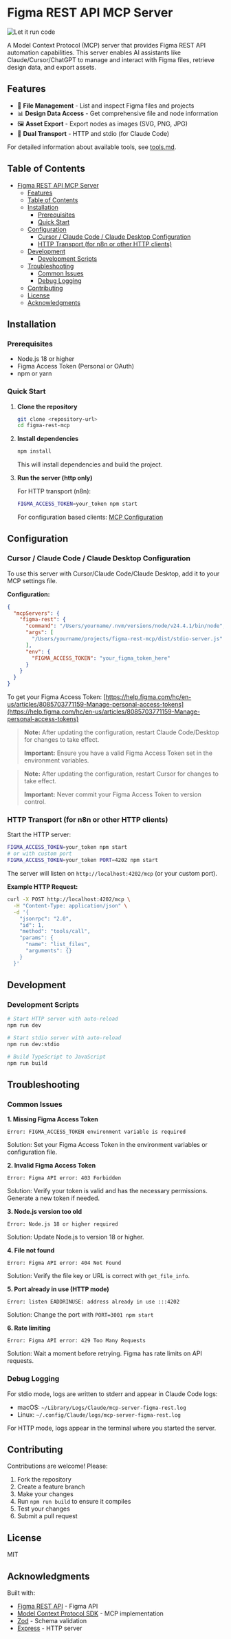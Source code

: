 # Figma REST API MCP Server

![Let it run code](image.png)

A Model Context Protocol (MCP) server that provides Figma REST API automation capabilities. This server enables AI assistants like Claude/Cursor/ChatGPT to manage and interact with Figma files, retrieve design data, and export assets.

## Features

- 🎨 **File Management** - List and inspect Figma files and projects
- 📊 **Design Data Access** - Get comprehensive file and node information
- 🖼️ **Asset Export** - Export nodes as images (SVG, PNG, JPG)
- 🚀 **Dual Transport** - HTTP and stdio (for Claude Code)

For detailed information about available tools, see [tools.md](tools.md).

## Table of Contents

- [Figma REST API MCP Server](#figma-rest-api-mcp-server)
  - [Features](#features)
  - [Table of Contents](#table-of-contents)
  - [Installation](#installation)
    - [Prerequisites](#prerequisites)
    - [Quick Start](#quick-start)
  - [Configuration](#configuration)
    - [Cursor / Claude Code / Claude Desktop Configuration](#cursor--claude-code--claude-desktop-configuration)
    - [HTTP Transport (for n8n or other HTTP clients)](#http-transport-for-n8n-or-other-http-clients)
  - [Development](#development)
    - [Development Scripts](#development-scripts)
  - [Troubleshooting](#troubleshooting)
    - [Common Issues](#common-issues)
    - [Debug Logging](#debug-logging)
  - [Contributing](#contributing)
  - [License](#license)
  - [Acknowledgments](#acknowledgments)

## Installation

### Prerequisites
- Node.js 18 or higher
- Figma Access Token (Personal or OAuth)
- npm or yarn

### Quick Start

1. **Clone the repository**
   ```bash
   git clone <repository-url>
   cd figma-rest-mcp
   ```

2. **Install dependencies**
   ```bash
   npm install
   ```

   This will install dependencies and build the project.

3. **Run the server (http only)**

   For HTTP transport (n8n):
   ```bash
   FIGMA_ACCESS_TOKEN=your_token npm start
   ```

   For configuration based clients: [MCP Configuration](#configuration)

## Configuration

### Cursor / Claude Code / Claude Desktop Configuration

To use this server with Cursor/Claude Code/Claude Desktop, add it to your MCP settings file.

**Configuration:**
```json
{
  "mcpServers": {
    "figma-rest": {
      "command": "/Users/yourname/.nvm/versions/node/v24.4.1/bin/node",
      "args": [
        "/Users/yourname/projects/figma-rest-mcp/dist/stdio-server.js"
      ],
      "env": {
        "FIGMA_ACCESS_TOKEN": "your_figma_token_here"
      }
    }
  }
}
```

To get your Figma Access Token:
[https://help.figma.com/hc/en-us/articles/8085703771159-Manage-personal-access-tokens](https://help.figma.com/hc/en-us/articles/8085703771159-Manage-personal-access-tokens)


> **Note:** After updating the configuration, restart Claude Code/Desktop for changes to take effect.
>
> **Important:** Ensure you have a valid Figma Access Token set in the environment variables.

> **Note:** After updating the configuration, restart Cursor for changes to take effect.
>
> **Important:** Never commit your Figma Access Token to version control.

### HTTP Transport (for n8n or other HTTP clients)

Start the HTTP server:
```bash
FIGMA_ACCESS_TOKEN=your_token npm start
# or with custom port
FIGMA_ACCESS_TOKEN=your_token PORT=4202 npm start
```

The server will listen on `http://localhost:4202/mcp` (or your custom port).

**Example HTTP Request:**
```bash
curl -X POST http://localhost:4202/mcp \
  -H "Content-Type: application/json" \
  -d '{
    "jsonrpc": "2.0",
    "id": 1,
    "method": "tools/call",
    "params": {
      "name": "list_files",
      "arguments": {}
    }
  }'
```

## Development

### Development Scripts

```bash
# Start HTTP server with auto-reload
npm run dev

# Start stdio server with auto-reload
npm run dev:stdio

# Build TypeScript to JavaScript
npm run build
```

## Troubleshooting

### Common Issues

**1. Missing Figma Access Token**
```
Error: FIGMA_ACCESS_TOKEN environment variable is required
```
Solution: Set your Figma Access Token in the environment variables or configuration file.

**2. Invalid Figma Access Token**
```
Error: Figma API error: 403 Forbidden
```
Solution: Verify your token is valid and has the necessary permissions. Generate a new token if needed.

**3. Node.js version too old**
```
Error: Node.js 18 or higher required
```
Solution: Update Node.js to version 18 or higher.

**4. File not found**
```
Error: Figma API error: 404 Not Found
```
Solution: Verify the file key or URL is correct with `get_file_info`.

**5. Port already in use (HTTP mode)**
```
Error: listen EADDRINUSE: address already in use :::4202
```
Solution: Change the port with `PORT=3001 npm start`

**6. Rate limiting**
```
Error: Figma API error: 429 Too Many Requests
```
Solution: Wait a moment before retrying. Figma has rate limits on API requests.

### Debug Logging

For stdio mode, logs are written to stderr and appear in Claude Code logs:
- macOS: `~/Library/Logs/Claude/mcp-server-figma-rest.log`
- Linux: `~/.config/Claude/logs/mcp-server-figma-rest.log`

For HTTP mode, logs appear in the terminal where you started the server.

## Contributing

Contributions are welcome! Please:
1. Fork the repository
2. Create a feature branch
3. Make your changes
4. Run `npm run build` to ensure it compiles
5. Test your changes
6. Submit a pull request

## License

MIT

## Acknowledgments

Built with:
- [Figma REST API](https://www.figma.com/developers/api) - Figma API
- [Model Context Protocol SDK](https://github.com/modelcontextprotocol/typescript-sdk) - MCP implementation
- [Zod](https://zod.dev/) - Schema validation
- [Express](https://expressjs.com/) - HTTP server
